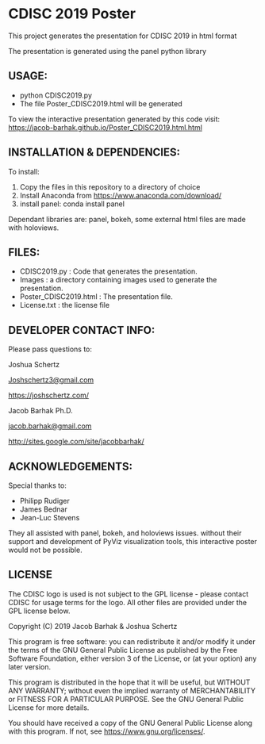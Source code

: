 CDISC 2019 Poster
==============================

This project generates the presentation for CDISC 2019 in html format

The presentation is generated using the panel python library

USAGE:
------
* python CDISC2019.py
* The file Poster_CDISC2019.html will be generated

To view the interactive presentation generated by this code visit:
https://jacob-barhak.github.io/Poster_CDISC2019.html.html


INSTALLATION & DEPENDENCIES:
----------------------------
To install:
1. Copy the files in this repository to a directory of choice 
2. Install Anaconda from https://www.anaconda.com/download/
3. install panel: conda install panel

Dependant libraries are: panel, bokeh, some external html files are made with holoviews.



FILES:
------
* CDISC2019.py : Code that generates the presentation.
* Images : a directory containing images used to generate the presentation.
* Poster_CDISC2019.html : The presentation file.
* License.txt : the license file


DEVELOPER CONTACT INFO:
-----------------------

Please pass questions to:

Joshua Schertz

Joshschertz3@gmail.com 

https://joshschertz.com/


Jacob Barhak Ph.D.

jacob.barhak@gmail.com

http://sites.google.com/site/jacobbarhak/





ACKNOWLEDGEMENTS:
-----------------
Special thanks to:
* Philipp Rudiger
* James Bednar
* Jean-Luc Stevens 

They all assisted with panel, bokeh, and holoviews issues.
without their support and development of PyViz visualization tools, this interactive poster would not be possible.


LICENSE
-------
The CDISC logo is used is not subject to the GPL license - please contact CDISC for usage terms for the logo. All other files are provided under the GPL license below.

Copyright (C) 2019 Jacob Barhak & Joshua Schertz


This program is free software: you can redistribute it and/or modify
it under the terms of the GNU General Public License as published by
the Free Software Foundation, either version 3 of the License, or
(at your option) any later version.

This program is distributed in the hope that it will be useful,
but WITHOUT ANY WARRANTY; without even the implied warranty of
MERCHANTABILITY or FITNESS FOR A PARTICULAR PURPOSE.  See the
GNU General Public License for more details.

You should have received a copy of the GNU General Public License
along with this program.  If not, see <https://www.gnu.org/licenses/>.